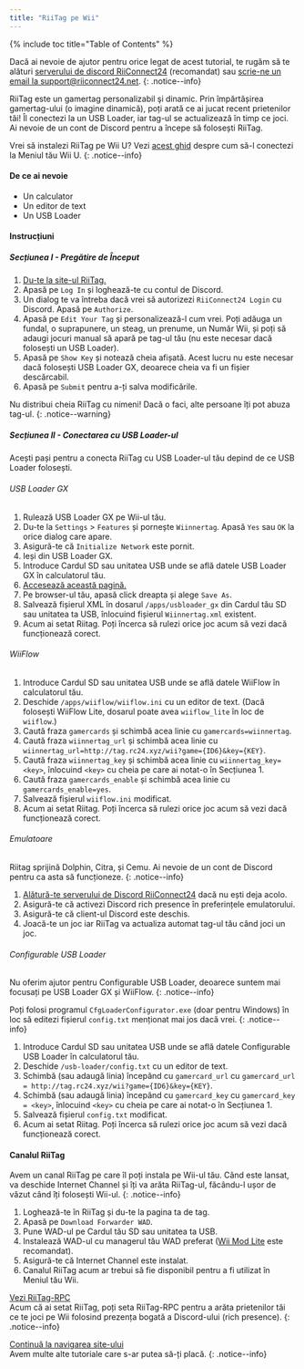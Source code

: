 ```yaml
---
title: "RiiTag pe Wii"
---
```


{% include toc title="Table of Contents" %}

Dacă ai nevoie de ajutor pentru orice legat de acest tutorial, te rugăm să te alături [serverului de discord RiiConnect24](https://discord.gg/rc24) (recomandat) sau [scrie-ne un email la support@riiconnect24.net](mailto:support@riiconnect24.net).
{: .notice--info}

RiiTag este un gamertag personalizabil şi dinamic. Prin împărtășirea gamertag-ului (o imagine dinamică), poți arată ce ai jucat recent prietenilor tăi! Îl conectezi la un USB Loader, iar tag-ul se actualizează în timp ce joci. Ai nevoie de un cont de Discord pentru a începe să folosești RiiTag.

Vrei să instalezi RiiTag pe Wii U? Vezi [acest ghid](riitag-wiiu) despre cum să-l conectezi la Meniul tău Wii U.
{: .notice--info}

#### De ce ai nevoie

* Un calculator
* Un editor de text
* Un USB Loader

#### Instrucțiuni

##### Secțiunea I - Pregătire de Început

1. [Du-te la site-ul RiiTag.](https://tag.rc24.xyz/)
2. Apasă pe `Log In` și loghează-te cu contul de Discord.
3. Un dialog te va întreba dacă vrei să autorizezi `RiiConnect24 Login` cu Discord. Apasă pe `Authorize`.
4. Apasă pe `Edit Your Tag` și personalizează-l cum vrei. Poți adăuga un fundal, o suprapunere, un steag, un prenume, un Număr Wii, și poți să adaugi jocuri manual să apară pe tag-ul tău (nu este necesar dacă folosești un USB Loader).
5. Apasă pe `Show Key` și notează cheia afișată. Acest lucru nu este necesar dacă folosești USB Loader GX, deoarece cheia va fi un fișier descărcabil.
6. Apasă pe `Submit` pentru a-ți salva modificările.

Nu distribui cheia RiiTag cu nimeni! Dacă o faci, alte persoane îți pot abuza tag-ul.
{: .notice--warning}

##### Secțiunea II - Conectarea cu USB Loader-ul

Acești pași pentru a conecta RiiTag cu USB Loader-ul tău depind de ce USB Loader folosești.

###### USB Loader GX

1. Rulează USB Loader GX pe Wii-ul tău.
2. Du-te la `Settings` > `Features` și pornește `Wiinnertag`. Apasă `Yes` sau `OK` la orice dialog care apare.
3. Asigură-te că `Initialize Network` este pornit.
4. Ieși din USB Loader GX.
5. Introduce Cardul SD sau unitatea USB unde se află datele USB Loader GX în calculatorul tău.
6. [Accesează această pagină.](https://tag.rc24.xyz/Wiinnertag.xml)
7. Pe browser-ul tău, apasă click dreapta și alege `Save As`.
8. Salvează fișierul XML în dosarul `/apps/usbloader_gx` din Cardul tău SD sau unitatea ta USB, înlocuind fișierul `Wiinnertag.xml` existent.
9. Acum ai setat Riitag. Poți încerca să rulezi orice joc acum să vezi dacă funcționează corect.

###### WiiFlow

1. Introduce Cardul SD sau unitatea USB unde se află datele WiiFlow în calculatorul tău.
2. Deschide `/apps/wiiflow/wiiflow.ini` cu un editor de text. (Dacă folosești WiiFlow Lite, dosarul poate avea `wiiflow_lite` în loc de `wiiflow`.)
3. Caută fraza `gamercards` și schimbă acea linie cu `gamercards=wiinnertag`.
4. Caută fraza `wiinnertag_url` și schimbă acea linie cu `wiinnertag_url=http://tag.rc24.xyz/wii?game={ID6}&key={KEY}`.
5. Caută fraza `wiinnertag_key` și schimbă acea linie cu `wiinnertag_key=<key>`, înlocuind `<key>` cu cheia pe care ai notat-o în Secțiunea 1.
6. Caută fraza `gamercards_enable` și schimbă acea linie cu `gamercards_enable=yes`.
7. Salvează fișierul `wiiflow.ini` modificat.
8. Acum ai setat Riitag. Poți încerca să rulezi orice joc acum să vezi dacă funcționează corect.

###### Emulatoare

Riitag sprijină Dolphin, Citra, și Cemu. Ai nevoie de un cont de Discord pentru ca asta să funcționeze.
{: .notice--info}

1. [Alătură-te serverului de Discord RiiConnect24](https://discord.gg/rc24) dacă nu ești deja acolo.
2. Asigură-te că activezi Discord rich presence în preferințele emulatorului.
3. Asigură-te că client-ul Discord este deschis.
4. Joacă-te un joc iar RiiTag va actualiza automat tag-ul tău când joci un joc.

###### Configurable USB Loader

Nu oferim ajutor pentru Configurable USB Loader, deoarece suntem mai focusați pe USB Loader GX și WiiFlow.
{: .notice--info}

Poți folosi programul `CfgLoaderConfigurator.exe` (doar pentru Windows) în loc să editezi fișierul `config.txt` menționat mai jos dacă vrei.
{: .notice--info}

1. Introduce Cardul SD sau unitatea USB unde se află datele Configurable USB Loader în calculatorul tău.
2. Deschide `/usb-loader/config.txt` cu un editor de text.
3. Schimbă (sau adaugă linia) începând cu `gamercard_url` cu `gamercard_url = http://tag.rc24.xyz/wii?game={ID6}&key={KEY}`.
4. Schimbă (sau adaugă linia) începând cu `gamercard_key` cu `gamercard_key = <key>`, înlocuind `<key>` cu cheia pe care ai notat-o în Secțiunea 1.
5. Salvează fișierul `config.txt` modificat.
6. Acum ai setat Riitag. Poți încerca să rulezi orice joc acum să vezi dacă funcționează corect.

#### Canalul RiiTag

Avem un canal RiiTag pe care îl poți instala pe Wii-ul tău. Când este lansat, va deschide Internet Channel și îți va arăta RiiTag-ul, făcându-l ușor de văzut când îți folosești Wii-ul.
{: .notice--info}

1. Loghează-te în RiiTag și du-te la pagina ta de tag.
2. Apasă pe `Download Forwarder WAD`.
3. Pune WAD-ul pe Cardul tău SD sau unitatea ta USB.
4. Instalează WAD-ul cu managerul tău WAD preferat ([Wii Mod Lite](wiimodlite) este recomandat).
5. Asigură-te că Internet Channel este instalat.
6. Canalul RiiTag acum ar trebui să fie disponibil pentru a fi utilizat în Meniul tău Wii.

[Vezi RiiTag-RPC](https://github.com/RiiConnect24/RiiTag-RPC/releases/latest)<br> Acum că ai setat RiiTag, poți seta RiiTag-RPC pentru a arăta prietenilor tăi ce te joci pe Wii folosind prezența bogată a Discord-ului (rich presence).
{: .notice--info}

[Continuă la navigarea site-ului](site-navigation)<br> Avem multe alte tutoriale care s-ar putea să-ți placă.
{: .notice--info}
